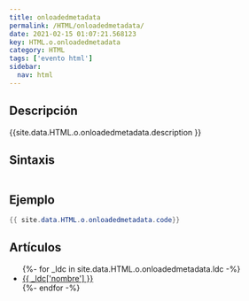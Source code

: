 ```yaml
---
title: onloadedmetadata
permalink: /HTML/onloadedmetadata/
date: 2021-02-15 01:07:21.568123
key: HTML.o.onloadedmetadata
category: HTML
tags: ['evento html']
sidebar: 
  nav: html
---
```


## Descripción
{{site.data.HTML.o.onloadedmetadata.description }}

## Sintaxis
~~~html
~~~

## Ejemplo
~~~java
{{ site.data.HTML.o.onloadedmetadata.code}}
~~~

## Artículos
<ul>
{%- for _ldc in site.data.HTML.o.onloadedmetadata.ldc -%}
   <li>
       <a href="{{_ldc['url'] }}">{{ _ldc['nombre'] }}</a>
   </li>
{%- endfor -%}
</ul>
